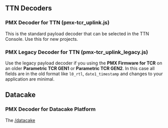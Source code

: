 ## TTN Decoders

### PMX Decoder for TTN (pmx-tcr_uplink.js)
This is the standard payload decoder that can be selected in the TTN Console.
Use this for new projects.

### PMX Legacy Decoder for TTN (pmx-tcr_uplink_legacy.js)
Use the legacy payload decoder if you using the **PMX Firmware for TCR** on an older **Parametric TCR GEN1** or **Parametric TCR GEN2**.
In this case all fields are in the old format like ```l0_rtl```, ```date1_timestamp``` and changes to your application are minimal.
 
## Datacake

### PMX Decoder for Datacake Platform
The [/datacake]()

